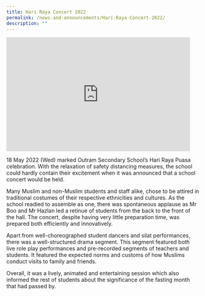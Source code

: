 ```yaml
---
title: Hari Raya Concert 2022
permalink: /news-and-announcements/Hari-Raya-Concert-2022/
description: ""
---
```

<iframe allowfullscreen="true" height="299" width="480" frameborder="0" src="https://docs.google.com/presentation/d/e/2PACX-1vQCloiPLdh2BHmUkBmDIUU2Dz8f3OgoMKEMiowCOwBxCjaZgtnTfi0xt556Ri41CunnUqOEA6nJLOM_/embed?start=false&amp;loop=false&amp;delayms=3000"></iframe>

18 May 2022 (Wed) marked Outram Secondary School’s Hari Raya Puasa celebration. With the relaxation of safety distancing measures, the school could hardly contain their excitement when it was announced that a school concert would be held.  

Many Muslim and non-Muslim students and staff alike, chose to be attired in traditional costumes of their respective ethnicities and cultures. As the school readied to assemble as one, there was spontaneous applause as Mr Boo and Mr Hazlan led a retinue of students from the back to the front of the hall. The concert, despite having very little preparation time, was prepared both efficiently and innovatively.

Apart from well-choreographed student dancers and silat performances, there was a well-structured drama segment. This segment featured both live role play performances and pre-recorded segments of teachers and students. It featured the expected norms and customs of how Muslims conduct visits to family and friends.

Overall, it was a lively, animated and entertaining session which also informed the rest of students about the significance of the fasting month that had passed by.